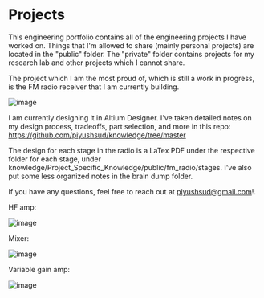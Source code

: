# Projects
This engineering portfolio contains all of the engineering projects I have worked on. Things that I'm allowed to share (mainly personal projects) are located in the "public" folder. The "private" folder contains projects for my research lab and other projects which I cannot share.

The project which I am the most proud of, which is still a work in progress, is the FM radio receiver that I am currently building. 

![image](https://github.com/user-attachments/assets/93d3bf4b-dbc8-4821-a567-e403d63e76f5)


I am currently designing it in Altium Designer. I've taken detailed notes on my design process, tradeoffs, part selection, and more in this repo: https://github.com/piyushsud/knowledge/tree/master

The design for each stage in the radio is a LaTex PDF under the respective folder for each stage, under knowledge/Project_Specific_Knowledge/public/fm_radio/stages. I've also put some less organized notes in the brain dump folder.  

If you have any questions, feel free to reach out at piyushsud@gmail.com!.

HF amp:

![image](https://github.com/user-attachments/assets/2ea99273-445a-436f-a206-c4c5a160238d)

Mixer:

![image](https://github.com/user-attachments/assets/b44390ed-7ef1-428f-87b6-3a326a8c30c2)

Variable gain amp:

![image](https://github.com/user-attachments/assets/c7529237-3d91-41be-9853-56583aefef46)




